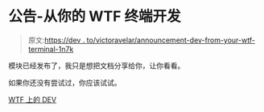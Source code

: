 # 公告-从你的 WTF 终端开发

> 原文:[https://dev . to/victoravelar/announcement-dev-from-your-wtf-terminal-1n7k](https://dev.to/victoravelar/announcement-dev-from-your-wtf-terminal-1n7k)

模块已经发布了，我只是想把文档分享给你，让你看看。

如果你还没有尝试过，你应该试试。

[WTF 上的 DEV](https://wtfutil.com/modules/devto/)